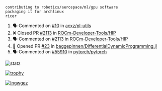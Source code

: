 ```
contributing to robotics/aerospace/ml/gpu software
packaging it for archlinux
ricer
```

<!--START_SECTION:activity-->
1. 🗣 Commented on [#10](https://github.com/acxz/pl-utils/issues/10) in [acxz/pl-utils](https://github.com/acxz/pl-utils)
2. ❌ Closed PR [#2113](https://github.com/ROCm-Developer-Tools/HIP/pull/2113) in [ROCm-Developer-Tools/HIP](https://github.com/ROCm-Developer-Tools/HIP)
3. 🗣 Commented on [#2113](https://github.com/ROCm-Developer-Tools/HIP/issues/2113) in [ROCm-Developer-Tools/HIP](https://github.com/ROCm-Developer-Tools/HIP)
4. 💪 Opened PR [#23](https://github.com/baggepinnen/DifferentialDynamicProgramming.jl/pull/23) in [baggepinnen/DifferentialDynamicProgramming.jl](https://github.com/baggepinnen/DifferentialDynamicProgramming.jl)
5. 🗣 Commented on [#55910](https://github.com/pytorch/pytorch/issues/55910) in [pytorch/pytorch](https://github.com/pytorch/pytorch)
<!--END_SECTION:activity-->


![statz](https://github-readme-stats.vercel.app/api?username=acxz&include_all_commits=true&show_icons=true)

[![trophy](https://github-profile-trophy.vercel.app/?username=acxz)](https://github.com/ryo-ma/github-profile-trophy)

[![lngwgez](https://github-readme-stats.vercel.app/api/top-langs/?username=acxz&layout=compact)](https://github.com/acxz/github-readme-stats)


<!--
**acxz/acxz** is a ✨ _special_ ✨ repository because its `README.md` (this file) appears on your GitHub profile.

Here are some ideas to get you started:

- 🔭 I’m currently working on ...
- 🌱 I’m currently learning ...
- 👯 I’m looking to collaborate on ...
- 🤔 I’m looking for help with ...
- 💬 Ask me about ...
- 📫 How to reach me: ...
- 😄 Pronouns: ...
- ⚡ Fun fact: ...
-->
